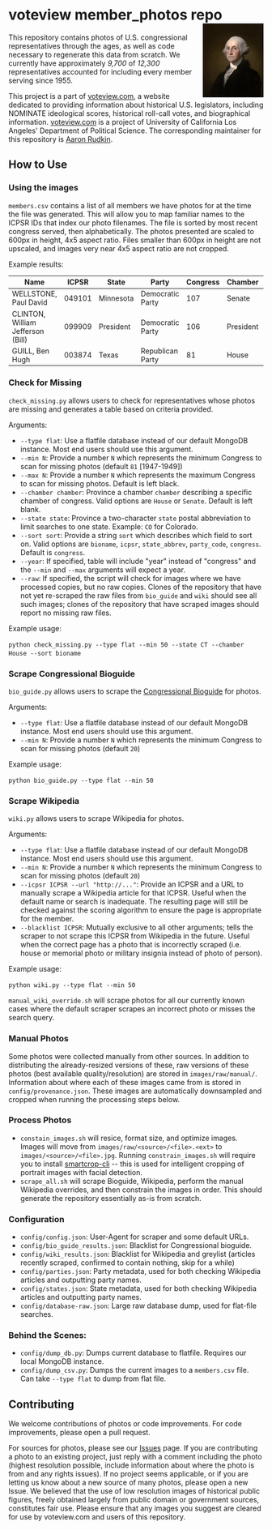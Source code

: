 # voteview member_photos repo <img src="resources/washington.jpg" align="right" />

This repository contains photos of U.S. congressional representatives through the ages, as well as code necessary to regenerate this data from scratch. We currently have approximately *9,700* of *12,300* representatives accounted for including every member serving since 1955.

This project is a part of [voteview.com](https://voteview.com), a website dedicated to providing information about historical U.S. legislators, including NOMINATE ideological scores, historical roll-call votes, and biographical information. [voteview.com](https://voteview.com) is a project of University of California Los Angeles' Department of Political Science. The corresponding maintainer for this repository is [Aaron Rudkin](https://github.com/aaronrudkin/).

## How to Use

### Using the images

`members.csv` contains a list of all members we have photos for at the time the file was generated. This will allow you to map familiar names to the ICPSR IDs that index our photo filenames. The file is sorted by most recent congress served, then alphabetically. The photos presented are scaled to 600px in height, 4x5 aspect ratio. Files smaller than 600px in height are not upscaled, and images very near 4x5 aspect ratio are not cropped.

Example results:

Name | ICPSR | State | Party | Congress | Chamber | Born | Died | Image | Source | Provenance
-----|-------|-------|-------|----------|---------|------|------|-------|--------|------------
WELLSTONE, Paul David | 049101 | Minnesota | Democratic Party | 107 | Senate | 1944 | 2002 | images/bio_guide/049101.jpg | bio_guide | 
CLINTON, William Jefferson (Bill) | 099909 | President | Democratic Party | 106 | President | 1946 | | images/wiki/099909.jpg | wiki | 
GUILL, Ben Hugh | 003874 | Texas | Republican Party | 81 | House | 1909 | 1994 | images/manual/003874.jpg | manual | [Representing Texas](https://books.google.com/books?id=-14gbMQftG0C)

### Check for Missing

`check_missing.py` allows users to check for representatives whose photos are missing and generates a table based on criteria provided.

Arguments:

* `--type flat`: Use a flatfile database instead of our default MongoDB instance. Most end users should use this argument.
* `--min N`: Provide a number `N` which represents the minimum Congress to scan for missing photos (default `81` [1947-1949])
* `--max N`: Provide a number `N` which represents the maximum Congress to scan for missing photos. Default is left black.
* `--chamber chamber`: Province a chamber `chamber` describing a specific chamber of congress. Valid options are `House` or `Senate`. Default is left blank.
* `--state state`: Province a two-character `state` postal abbreviation to limit searches to one state. Example: `CO` for Colorado.
* `--sort sort`: Provide a string `sort` which describes which field to sort on. Valid options are `bioname`, `icpsr`, `state_abbrev`, `party_code`, `congress`. Default is `congress`.
* `--year`: If specified, table will include "year" instead of "congress" and the `--min` and `--max` arguments will expect a year.
* `--raw`: If specified, the script will check for images where we have processed copies, but no raw copies. Clones of the repository that have not yet re-scraped the raw files from `bio_guide` and `wiki` should see all such images; clones of the repository that have scraped images should report no missing raw files.

Example usage:

`python check_missing.py --type flat --min 50 --state CT --chamber House --sort bioname`

### Scrape Congressional Bioguide

`bio_guide.py` allows users to scrape the [Congressional Bioguide](http://bioguide.congress.gov/biosearch/biosearch.asp) for photos.

Arguments:

* `--type flat`: Use a flatfile database instead of our default MongoDB instance. Most end users should use this argument.
* `--min N`: Provide a number `N` which represents the minimum Congress to scan for missing photos (default `20`)

Example usage:

`python bio_guide.py --type flat --min 50`

### Scrape Wikipedia

`wiki.py` allows users to scrape Wikipedia for photos.

Arguments:

* `--type flat`: Use a flatfile database instead of our default MongoDB instance. Most end users should use this argument.
* `--min N`: Provide a number `N` which represents the minimum Congress to scan for missing photos (default `20`)
* `--icpsr ICPSR --url "http://..."`: Provide an ICPSR and a URL to manually scrape a Wikipedia article for that ICPSR. Useful when the default name or search is inadequate. The resulting page will still be checked against the scoring algorithm to ensure the page is appropriate for the member.
* `--blacklist ICPSR`: Mutually exclusive to all other arguments; tells the scraper to not scrape this ICPSR from Wikipedia in the future. Useful when the correct page has a photo that is incorrectly scraped (i.e. house or memorial photo or military insignia instead of photo of person).

Example usage:

`python wiki.py --type flat --min 50`

`manual_wiki_override.sh` will scrape photos for all our currently known cases where the default scraper scrapes an incorrect photo or misses the search query.

### Manual Photos

Some photos were collected manually from other sources. In addition to distributing the already-resized versions of these, raw versions of these photos (best available quality/resolution) are stored in `images/raw/manual/`. Information about where each of these images came from is stored in `config/provenance.json`. These images are automatically downsampled and cropped when running the processing steps below.

### Process Photos

* `constain_images.sh` will resice, format size, and optimize images. Images will move from `images/raw/<source>/<file>.<ext>` to `images/<source>/<file>.jpg`. Running `constrain_images.sh` will require you to install [smartcrop-cli](https://github.com/jwagner/smartcrop-cli) -- this is used for intelligent cropping of portrait images with facial detection.
* `scrape_all.sh` will scrape Bioguide, Wikipedia, perform the manual Wikipedia overrides, and then constrain the images in order. This should generate the repository essentially as-is from scratch.

### Configuration

* `config/config.json`: User-Agent for scraper and some default URLs.
* `config/bio_guide_results.json`: Blacklist for Congressional bioguide.
* `config/wiki_results.json`: Blacklist for Wikipedia and greylist (articles recently scraped, confirmed to contain nothing, skip for a while)
* `config/parties.json`: Party metadata, used for both checking Wikipedia articles and outputting party names.
* `config/states.json`: State metadata, used for both checking Wikipedia articles and outputting party names.
* `config/database-raw.json`: Large raw database dump, used for flat-file searches.

### Behind the Scenes:

* `config/dump_db.py`: Dumps current database to flatfile. Requires our local MongoDB instance.
* `config/dump_csv.py`: Dumps the current images to a `members.csv` file. Can take `--type flat` to dump from flat file.

## Contributing

We welcome contributions of photos or code improvements. For code improvements, please open a pull request.

For sources for photos, please see our [Issues](https://github.com/voteview/member_photos/issues) page. If you are contributing a photo to an existing project, just reply with a comment including the photo (highest resolution possible, include information about where the photo is from and any rights issues). If no project seems applicable, or if you are letting us know about a new source of many photos, please open a new Issue. We believed that the use of low resolution images of historical public figures, freely obtained largely from public domain or government sources, constitutes fair use. Please ensure that any images you suggest are cleared for use by voteview.com and users of this repository.
